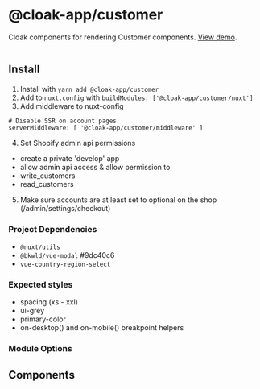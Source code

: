 # @cloak-app/customer

Cloak components for rendering Customer components.  [View demo](https://cloak-customer.netlify.app/).

```vue

```

## Install

1. Install with `yarn add @cloak-app/customer`
2. Add to `nuxt.config` with `buildModules: ['@cloak-app/customer/nuxt']`
3. Add middleware to nuxt-config
```
# Disable SSR on account pages
serverMiddleware: [ '@cloak-app/customer/middleware' ]
```
4. Set Shopify admin api permissions
- create a private 'develop' app
- allow admin api access & allow permission to
- write_customers
- read_customers
5. Make sure accounts are at least set to optional on the shop (/admin/settings/checkout)

### Project Dependencies

- `@nuxt/utils`
- `@bkwld/vue-modal` #9dc40c6
- `vue-country-region-select`


### Expected styles
- spacing (xs - xxl)
- ui-grey
- primary-color
- on-desktop() and on-mobile() breakpoint helpers

### Module Options

<!-- - `cloak.copy:`
  - `maxWidthClass` - The max width class to use to `max-w-medium` -->

## Components

<!-- ### `cloak-copy`

This is a generic copy renderer that can be used by other Cloak components so they can stay ignorant of the CMS.  For instance, a FAQ component with a CMS-specific adapater.  In this case, the FAQ component can just pass along the `content` content it was provided to `cloak-copy` and never know whether it is rendering markup from Redactor or rich text from Contentful.

- props:
  - `content` - Either an HTML string or a Contentful rich text JSON document
  - `balanceText` - Boolean, enables [vue-balance-text](https://github.com/BKWLD/vue-balance-text)
  - `unorphan` - Boolean, enables [vue-unorphan](https://github.com/BKWLD/vue-unorphan)
 -->
